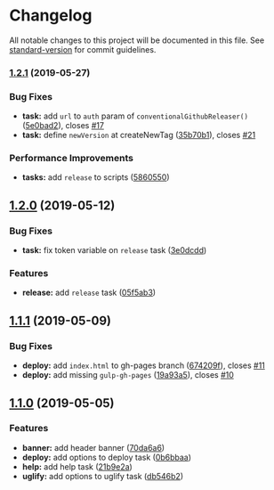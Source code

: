# Changelog

All notable changes to this project will be documented in this file. See [standard-version](https://github.com/conventional-changelog/standard-version) for commit guidelines.

### [1.2.1](https://github.com/adorade/startit/compare/v1.2.0...v1.2.1) (2019-05-27)


### Bug Fixes

* **task:** add `url` to `auth` param of `conventionalGithubReleaser()` ([5e0bad2](https://github.com/adorade/startit/commit/5e0bad2)), closes [#17](https://github.com/adorade/startit/issues/17)
* **task:** define `newVersion` at createNewTag ([35b70b1](https://github.com/adorade/startit/commit/35b70b1)), closes [#21](https://github.com/adorade/startit/issues/21)


### Performance Improvements

* **tasks:** add `release` to scripts ([5860550](https://github.com/adorade/startit/commit/5860550))



## [1.2.0](https://github.com/adorade/startit/compare/v1.1.1...v1.2.0) (2019-05-12)


### Bug Fixes

* **task:** fix token variable on `release` task ([3e0dcdd](https://github.com/adorade/startit/commit/3e0dcdd))


### Features

* **release:** add `release` task ([05f5ab3](https://github.com/adorade/startit/commit/05f5ab3))



## [1.1.1](https://github.com/adorade/startit/compare/v1.1.0...v1.1.1) (2019-05-09)

### Bug Fixes

* **deploy:** add `index.html` to gh-pages branch ([674209f](https://github.com/adorade/startit/commit/674209f)), closes [#11](https://github.com/adorade/startit/issues/11)
* **deploy:** add missing `gulp-gh-pages` ([19a93a5](https://github.com/adorade/startit/commit/19a93a5)), closes [#10](https://github.com/adorade/startit/issues/10)

## [1.1.0](https://github.com/adorade/startit/compare/v1.0.0...v1.1.0) (2019-05-05)

### Features

* **banner:** add header banner ([70da6a6](https://github.com/adorade/startit/commit/70da6a6))
* **deploy:** add options to deploy task ([0b6bbaa](https://github.com/adorade/startit/commit/0b6bbaa))
* **help:** add help task ([21b9e2a](https://github.com/adorade/startit/commit/21b9e2a))
* **uglify:** add options to uglify task ([db546b2](https://github.com/adorade/startit/commit/db546b2))
